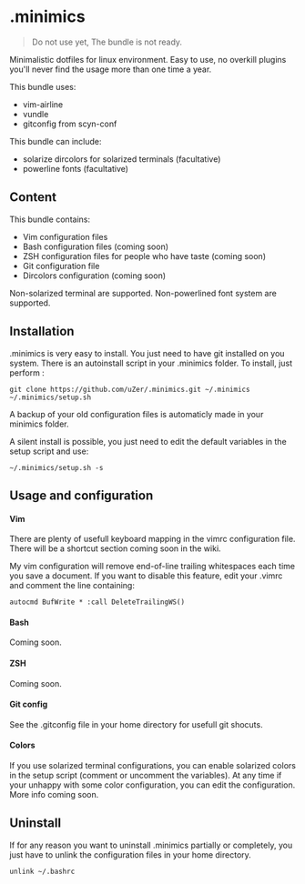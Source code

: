 .minimics
=========

> Do not use yet,
> The bundle is not ready.

Minimalistic dotfiles for linux environment.
Easy to use, no overkill plugins you'll never find the usage more than one time
a year.

This bundle uses:
- vim-airline
- vundle
- gitconfig from scyn-conf

This bundle can include:
- solarize dircolors for solarized terminals (facultative)
- powerline fonts (facultative)


## Content

This bundle contains:

- Vim configuration files
- Bash configuration files (coming soon)
- ZSH configuration files for people who have taste (coming soon)
- Git configuration file
- Dircolors configuration (coming soon)

Non-solarized terminal are supported.
Non-powerlined font system are supported.


## Installation
.minimics is very easy to install. You just need to have git installed on you
system. There is an autoinstall script in your .minimics folder. To install,
just perform :

    git clone https://github.com/uZer/.minimics.git ~/.minimics
    ~/.minimics/setup.sh

A backup of your old configuration files is automaticly made in your minimics
folder.

A silent install is possible, you just need to edit the default variables in the
setup script and use:

    ~/.minimics/setup.sh -s


## Usage and configuration

#### Vim
There are plenty of usefull keyboard mapping in the vimrc configuration file.
There will be a shortcut section coming soon in the wiki.

My vim configuration will remove end-of-line trailing whitespaces each time you
save a document. If you want to disable this feature, edit your .vimrc and
comment the line containing:

    autocmd BufWrite * :call DeleteTrailingWS()


#### Bash
Coming soon.

#### ZSH
Coming soon.

#### Git config
See the .gitconfig file in your home directory for usefull git shocuts.

#### Colors
If you use solarized terminal configurations, you can enable solarized colors in
the setup script (comment or uncomment the variables). At any time if your
unhappy with some color configuration, you can edit the configuration.
More info coming soon.

## Uninstall
If for any reason you want to uninstall .minimics partially or completely, you
just have to unlink the configuration files in your home directory.

    unlink ~/.bashrc

